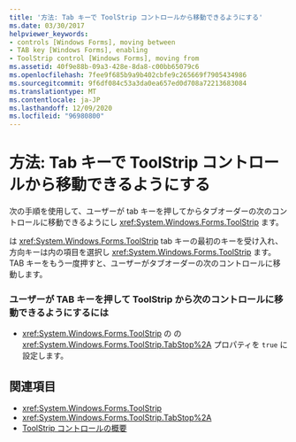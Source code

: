 ```yaml
---
title: '方法: Tab キーで ToolStrip コントロールから移動できるようにする'
ms.date: 03/30/2017
helpviewer_keywords:
- controls [Windows Forms], moving between
- TAB key [Windows Forms], enabling
- ToolStrip control [Windows Forms], moving from
ms.assetid: 40f9e88b-09a3-428e-8da8-c00bb65079c6
ms.openlocfilehash: 7fee9f685b9a9b402cbfe9c265669f7905434986
ms.sourcegitcommit: 9f6df084c53a3da0ea657ed0d708a72213683084
ms.translationtype: MT
ms.contentlocale: ja-JP
ms.lasthandoff: 12/09/2020
ms.locfileid: "96980800"
---
```

# <a name="how-to-enable-the-tab-key-to-move-out-of-a-toolstrip-control"></a>方法: Tab キーで ToolStrip コントロールから移動できるようにする
次の手順を使用して、ユーザーが tab キーを押してからタブオーダーの次のコントロールに移動できるようにし <xref:System.Windows.Forms.ToolStrip> ます。  
  
 は <xref:System.Windows.Forms.ToolStrip> tab キーの最初のキーを受け入れ、方向キーは内の項目を選択し <xref:System.Windows.Forms.ToolStrip> ます。 TAB キーをもう一度押すと、ユーザーがタブオーダーの次のコントロールに移動します。  
  
### <a name="to-enable-the-user-to-press-the-tab-key-to-move-out-of-a-toolstrip-to-the-next-control"></a>ユーザーが TAB キーを押して ToolStrip から次のコントロールに移動できるようにするには  
  
- <xref:System.Windows.Forms.ToolStrip> の  の <xref:System.Windows.Forms.ToolStrip.TabStop%2A> プロパティを `true` に設定します。  
  
## <a name="see-also"></a>関連項目

- <xref:System.Windows.Forms.ToolStrip>
- <xref:System.Windows.Forms.ToolStrip.TabStop%2A>
- [ToolStrip コントロールの概要](toolstrip-control-overview-windows-forms.md)
